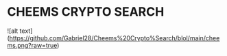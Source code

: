 # CHEEMS CRYPTO SEARCH 

![alt text] (https://github.com/Gabriel28/Cheems%20Crypto%Search/blol/main/cheems.png?raw=true)
